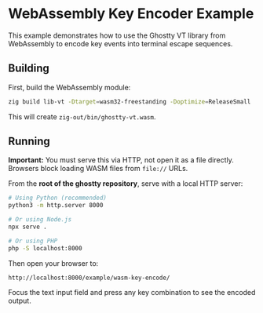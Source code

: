 # WebAssembly Key Encoder Example

This example demonstrates how to use the Ghostty VT library from WebAssembly
to encode key events into terminal escape sequences.

## Building

First, build the WebAssembly module:

```bash
zig build lib-vt -Dtarget=wasm32-freestanding -Doptimize=ReleaseSmall
```

This will create `zig-out/bin/ghostty-vt.wasm`.

## Running

**Important:** You must serve this via HTTP, not open it as a file directly.
Browsers block loading WASM files from `file://` URLs.

From the **root of the ghostty repository**, serve with a local HTTP server:

```bash
# Using Python (recommended)
python3 -m http.server 8000

# Or using Node.js
npx serve .

# Or using PHP
php -S localhost:8000
```

Then open your browser to:

```
http://localhost:8000/example/wasm-key-encode/
```

Focus the text input field and press any key combination to see the encoded output.
